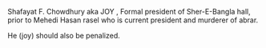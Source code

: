 Shafayat F. Chowdhury aka JOY , Formal president of Sher-E-Bangla hall, prior to Mehedi Hasan rasel who is current president and murderer of abrar. 
He (joy) should also be penalized.